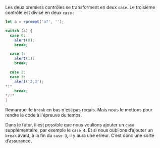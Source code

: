 Les deux premiers contrôles se transforment en deux `case`. Le troisième contrôle est divisé en deux `case` :

```js run
let a = +prompt('a?', '');

switch (a) {
  case 0:
    alert(0);
    break;

  case 1:
    alert(1);
    break;

  case 2:
  case 3:
    alert('2,3');
*!*
    break;
*/!*
}
```

Remarque: le `break` en bas n'est pas requis. Mais nous le mettons pour rendre le code à l'épreuve du temps.

Dans le futur, il est possible que nous voulions ajouter un `case` supplémentaire, par exemple le `case 4`. Et si nous oublions d’ajouter un `break` avant, à la fin du `case 3`, il y aura une erreur. C’est donc une sorte d’assurance.
